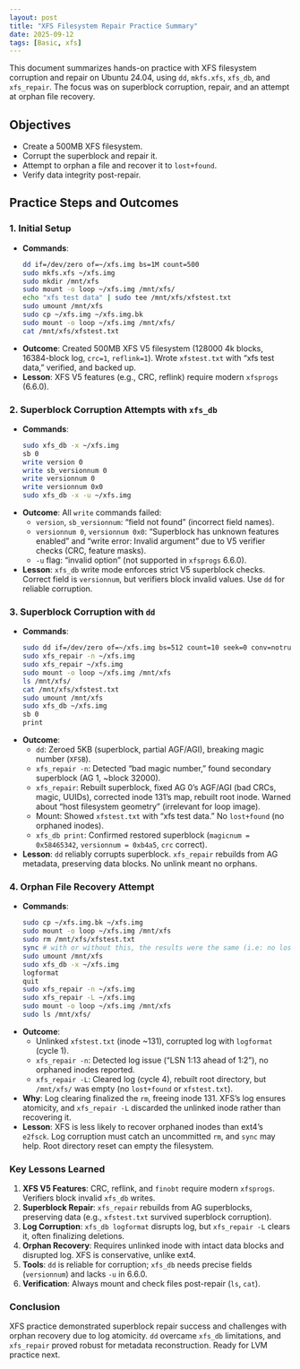 ```yaml
---
layout: post
title: "XFS Filesystem Repair Practice Summary"
date: 2025-09-12
tags: [Basic, xfs]
---
```


This document summarizes hands-on practice with XFS filesystem corruption and repair on Ubuntu 24.04, using `dd`, `mkfs.xfs`, `xfs_db`, and `xfs_repair`. The focus was on superblock corruption, repair, and an attempt at orphan file recovery.

## Objectives

- Create a 500MB XFS filesystem.
- Corrupt the superblock and repair it.
- Attempt to orphan a file and recover it to `lost+found`.
- Verify data integrity post-repair.

## Practice Steps and Outcomes

### 1. Initial Setup

- **Commands**:
  ```bash
  dd if=/dev/zero of=~/xfs.img bs=1M count=500
  sudo mkfs.xfs ~/xfs.img
  sudo mkdir /mnt/xfs
  sudo mount -o loop ~/xfs.img /mnt/xfs/
  echo "xfs test data" | sudo tee /mnt/xfs/xfstest.txt
  sudo umount /mnt/xfs
  sudo cp ~/xfs.img ~/xfs.img.bk
  sudo mount -o loop ~/xfs.img /mnt/xfs/
  cat /mnt/xfs/xfstest.txt
  ```
- **Outcome**: Created 500MB XFS V5 filesystem (128000 4k blocks, 16384-block log, `crc=1`, `reflink=1`). Wrote `xfstest.txt` with “xfs test data,” verified, and backed up.
- **Lesson**: XFS V5 features (e.g., CRC, reflink) require modern `xfsprogs` (6.6.0).

### 2. Superblock Corruption Attempts with `xfs_db`

- **Commands**:
  ```bash
  sudo xfs_db -x ~/xfs.img
  sb 0
  write version 0
  write sb_versionnum 0
  write versionnum 0
  write versionnum 0x0
  sudo xfs_db -x -u ~/xfs.img
  ```
- **Outcome**: All `write` commands failed:
  - `version`, `sb_versionnum`: “field not found” (incorrect field names).
  - `versionnum 0`, `versionnum 0x0`: “Superblock has unknown features enabled” and “write error: Invalid argument” due to V5 verifier checks (CRC, feature masks).
  - `-u` flag: “invalid option” (not supported in `xfsprogs` 6.6.0).
- **Lesson**: `xfs_db` write mode enforces strict V5 superblock checks. Correct field is `versionnum`, but verifiers block invalid values. Use `dd` for reliable corruption.

### 3. Superblock Corruption with `dd`

- **Commands**:
  ```bash
  sudo dd if=/dev/zero of=~/xfs.img bs=512 count=10 seek=0 conv=notrunc
  sudo xfs_repair -n ~/xfs.img
  sudo xfs_repair ~/xfs.img
  sudo mount -o loop ~/xfs.img /mnt/xfs
  ls /mnt/xfs/
  cat /mnt/xfs/xfstest.txt
  sudo umount /mnt/xfs
  sudo xfs_db ~/xfs.img
  sb 0
  print
  ```
- **Outcome**:
  - `dd`: Zeroed 5KB (superblock, partial AGF/AGI), breaking magic number (`XFSB`).
  - `xfs_repair -n`: Detected “bad magic number,” found secondary superblock (AG 1, ~block 32000).
  - `xfs_repair`: Rebuilt superblock, fixed AG 0’s AGF/AGI (bad CRCs, magic, UUIDs), corrected inode 131’s map, rebuilt root inode. Warned about “host filesystem geometry” (irrelevant for loop image).
  - Mount: Showed `xfstest.txt` with “xfs test data.” No `lost+found` (no orphaned inodes).
  - `xfs_db print`: Confirmed restored superblock (`magicnum = 0x58465342`, `versionnum = 0xb4a5`, `crc` correct).
- **Lesson**: `dd` reliably corrupts superblock. `xfs_repair` rebuilds from AG metadata, preserving data blocks. No unlink meant no orphans.

### 4. Orphan File Recovery Attempt

- **Commands**:
  ```bash
  sudo cp ~/xfs.img.bk ~/xfs.img
  sudo mount -o loop ~/xfs.img /mnt/xfs
  sudo rm /mnt/xfs/xfstest.txt
  sync # with or without this, the results were the same (i.e: no lost+found under /mnt/xfs/)
  sudo umount /mnt/xfs
  sudo xfs_db -x ~/xfs.img
  logformat
  quit
  sudo xfs_repair -n ~/xfs.img
  sudo xfs_repair -L ~/xfs.img
  sudo mount -o loop ~/xfs.img /mnt/xfs
  sudo ls /mnt/xfs/
  ```
- **Outcome**:
  - Unlinked `xfstest.txt` (inode ~131), corrupted log with `logformat` (cycle 1).
  - `xfs_repair -n`: Detected log issue (“LSN 1:13 ahead of 1:2”), no orphaned inodes reported.
  - `xfs_repair -L`: Cleared log (cycle 4), rebuilt root directory, but `/mnt/xfs/` was empty (no `lost+found` or `xfstest.txt`).
- **Why**: Log clearing finalized the `rm`, freeing inode 131. XFS’s log ensures atomicity, and `xfs_repair -L` discarded the unlinked inode rather than recovering it.
- **Lesson**: XFS is less likely to recover orphaned inodes than ext4’s `e2fsck`. Log corruption must catch an uncommitted `rm`, and `sync` may help. Root directory reset can empty the filesystem.

### Key Lessons Learned

1. **XFS V5 Features**: CRC, reflink, and `finobt` require modern `xfsprogs`. Verifiers block invalid `xfs_db` writes.
2. **Superblock Repair**: `xfs_repair` rebuilds from AG superblocks, preserving data (e.g., `xfstest.txt` survived superblock corruption).
3. **Log Corruption**: `xfs_db logformat` disrupts log, but `xfs_repair -L` clears it, often finalizing deletions.
4. **Orphan Recovery**: Requires unlinked inode with intact data blocks and disrupted log. XFS is conservative, unlike ext4.
5. **Tools**: `dd` is reliable for corruption; `xfs_db` needs precise fields (`versionnum`) and lacks `-u` in 6.6.0.
6. **Verification**: Always mount and check files post-repair (`ls`, `cat`).

### Conclusion

XFS practice demonstrated superblock repair success and challenges with orphan recovery due to log atomicity. `dd` overcame `xfs_db` limitations, and `xfs_repair` proved robust for metadata reconstruction. Ready for LVM practice next.
